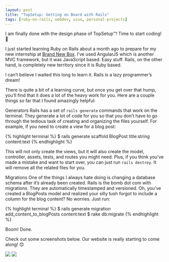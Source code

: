 ```yaml
---
layout: post
title: "TopSetup: Getting on Board with Rails"
tags: [ruby-on-rails, webdev, uiux, personal-projects]
---
```


I am finally done with the design phase of TopSetup™! Time to start coding! 🤗

I just started learning Ruby on Rails about a month ago to prepare for my new internship at [Brand New Box][1]. I’ve used AngularJS which is another MVC framework, but it was JavaScript based. Easy stuff. Rails, on the other hand, is completely new territory since it is Ruby based.

I can’t believe I waited this long to learn it. Rails is a lazy programmer’s dream!

There is quite a bit of a learning curve, but once you get over that hump, you’ll find that it does a lot of the heavy work for you. Here are a couple things so far that I found amazingly helpful:

Generators
Rails has a set of `rails generate` commands that work on the terminal. They generate a lot of code for you so that you don’t have to go through the tedious task of creating and organizing the files yourself. For example, if you need to create a view for a blog post:

{% highlight terminal %}
$ rails generate scaffold BlogPost title:string content:text
{% endhighlight %}

This will not only create the views, but it will also create the model, controller, assets, tests, and routes you might need. Plus, if you think you’ve made a mistake and want to start over, you can just run `rails destroy`. It will remove all the related files for you.

Migrations
One of the things I always hate doing is changing a database schema after it’s already been created. Rails is the bomb dot com with migrations. They are automatically timestamped and versioned. Oh, you’ve created a BlogPosts model and realized your silly tush forgot to include a column for the blog content? No worries. Just run:

{% highlight terminal %}
$ rails generate migration add_content_to_blogPosts content:text
$ rake db:migrate
{% endhighlight %}

Boom! Done.

Check out some screenshots below. Our website is really starting to come along! 😊

<img src="http://i.imgur.com/DIoTY6B.png">

<img src="http://i.imgur.com/uIUALe7.png">

[1]: http://brandnewbox.com/
